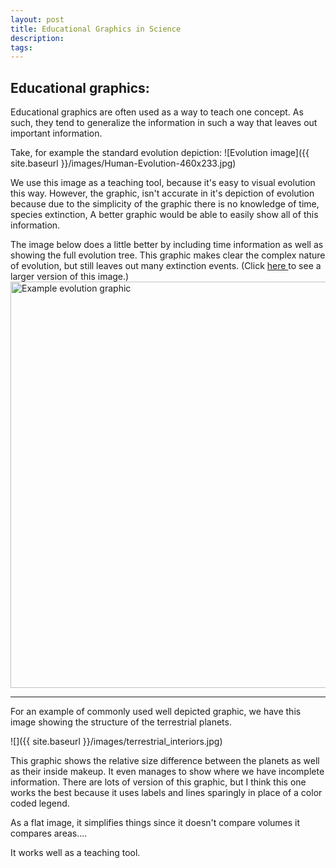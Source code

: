 ```yaml
---
layout: post
title: Educational Graphics in Science 
description: 
tags: 
---
```


## Educational graphics: 

Educational graphics are often used as a way to teach one concept. As such, they tend to generalize the information in such a way that leaves out important information. 

Take, for example the standard evolution depiction: 
![Evolution image]({{ site.baseurl }}/images/Human-Evolution-460x233.jpg)

We use this image as a teaching tool, because it's easy to visual evolution this way.
However, the graphic, isn't accurate in it's depiction of evolution because due to the simplicity of the graphic there is no knowledge of time, species extinction, 
A better graphic would be able to easily show all of this information. 

The image below does a little better by including time information as well as showing the full evolution tree. This graphic makes clear the complex nature of evolution, but still leaves out many extinction events. (Click
<a href="http://www.lucasbrouwers.nl/blog/wp-content/uploads/2009/12/Evo_large.gif">
here
</a>
to see a larger version of this image.)
<img src="http://www.lucasbrouwers.nl/blog/wp-content/uploads/2009/12/Evo_large.gif" alt="Example evolution graphic" width="650px">



----
For an example of commonly used well depicted graphic, we have this image showing the structure of the terrestrial planets. 

![]({{ site.baseurl }}/images/terrestrial_interiors.jpg)

This graphic shows the relative size difference between the planets as well as their inside makeup. It even manages to show where we have incomplete information. 
There are lots of version of this graphic, but I think this one works the best because it uses labels and lines sparingly in place of a color coded legend. 

As a flat image, it simplifies things since it doesn't compare volumes it compares areas.... 

It works well as a teaching tool. 


